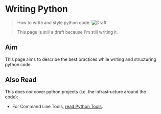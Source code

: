 # Writing Python
> How to write and style python code.
![Draft](https://img.shields.io/badge/status-draft-red)

> This page is still a draft because I'm still writing it.

## Aim
This page aims to describe the best practices while writing and structuring python code.

## Also Read
This does *not* cover python projects (i.e. the infrastructure around the code):
- For Command Line Tools, [read Python Tools](./python_tools.md).


